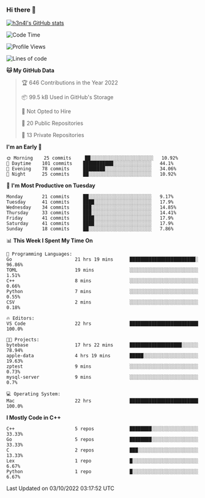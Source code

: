 ### Hi there 👋

[![h3n4l's GitHub stats](https://github-readme-stats.vercel.app/api?username=h3n4l&count_private=true&show_icons=true&theme=radical)](https://github.com/h3n4l/github-readme-stats)

<!--START_SECTION:waka-->
![Code Time](http://img.shields.io/badge/Code%20Time-720%20hrs%2022%20mins-blue)

![Profile Views](http://img.shields.io/badge/Profile%20Views-7-blue)

![Lines of code](https://img.shields.io/badge/From%20Hello%20World%20I%27ve%20Written-43%20Thousand%20lines%20of%20code-blue)

**🐱 My GitHub Data** 

> 🏆 646 Contributions in the Year 2022
 > 
> 📦 99.5 kB Used in GitHub's Storage 
 > 
> 🚫 Not Opted to Hire
 > 
> 📜 20 Public Repositories 
 > 
> 🔑 13 Private Repositories  
 > 
**I'm an Early 🐤** 

```text
🌞 Morning    25 commits     ██░░░░░░░░░░░░░░░░░░░░░░░   10.92% 
🌆 Daytime    101 commits    ███████████░░░░░░░░░░░░░░   44.1% 
🌃 Evening    78 commits     ████████░░░░░░░░░░░░░░░░░   34.06% 
🌙 Night      25 commits     ██░░░░░░░░░░░░░░░░░░░░░░░   10.92%

```
📅 **I'm Most Productive on Tuesday** 

```text
Monday       21 commits     ██░░░░░░░░░░░░░░░░░░░░░░░   9.17% 
Tuesday      41 commits     ████░░░░░░░░░░░░░░░░░░░░░   17.9% 
Wednesday    34 commits     ███░░░░░░░░░░░░░░░░░░░░░░   14.85% 
Thursday     33 commits     ███░░░░░░░░░░░░░░░░░░░░░░   14.41% 
Friday       41 commits     ████░░░░░░░░░░░░░░░░░░░░░   17.9% 
Saturday     41 commits     ████░░░░░░░░░░░░░░░░░░░░░   17.9% 
Sunday       18 commits     ██░░░░░░░░░░░░░░░░░░░░░░░   7.86%

```


📊 **This Week I Spent My Time On** 

```text
💬 Programming Languages: 
Go                       21 hrs 19 mins      ████████████████████████░   96.86% 
TOML                     19 mins             ░░░░░░░░░░░░░░░░░░░░░░░░░   1.51% 
C++                      8 mins              ░░░░░░░░░░░░░░░░░░░░░░░░░   0.66% 
Python                   7 mins              ░░░░░░░░░░░░░░░░░░░░░░░░░   0.55% 
CSV                      2 mins              ░░░░░░░░░░░░░░░░░░░░░░░░░   0.18%

🔥 Editors: 
VS Code                  22 hrs              █████████████████████████   100.0%

🐱‍💻 Projects: 
bytebase                 17 hrs 22 mins      ███████████████████░░░░░░   78.94% 
apple-data               4 hrs 19 mins       █████░░░░░░░░░░░░░░░░░░░░   19.63% 
zptest                   9 mins              ░░░░░░░░░░░░░░░░░░░░░░░░░   0.73% 
mysql-server             9 mins              ░░░░░░░░░░░░░░░░░░░░░░░░░   0.7%

💻 Operating System: 
Mac                      22 hrs              █████████████████████████   100.0%

```

**I Mostly Code in C++** 

```text
C++                      5 repos             ████████░░░░░░░░░░░░░░░░░   33.33% 
Go                       5 repos             ████████░░░░░░░░░░░░░░░░░   33.33% 
C                        2 repos             ███░░░░░░░░░░░░░░░░░░░░░░   13.33% 
Lex                      1 repo              █░░░░░░░░░░░░░░░░░░░░░░░░   6.67% 
Python                   1 repo              █░░░░░░░░░░░░░░░░░░░░░░░░   6.67%

```



 Last Updated on 03/10/2022 03:17:52 UTC
<!--END_SECTION:waka-->

